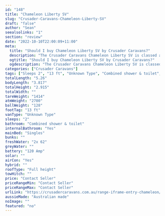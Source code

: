 ```yaml
---
id: "148"
title: "Chameleon Liberty SV"
slug: "Crusader-Caravans-Chameleon-Liberty-SV"
draft: "false"
author: "Sean"
seealsolinks: "1"
section: "review"
date: "2022-10-10T22:00:09+11:00"
meta:
  title: "Should I buy Chameleon Liberty SV by Crusader Caravans?"
  description: "The Crusader Caravans Chameleon Liberty SV is classed as Unknown Type, and sleeps 2 people. It is Australian made and comes in at 13 ft. It generally has Combined shower & toilet."
  ogtitle: "Should I buy Chameleon Liberty SV by Crusader Caravans?"
  ogdescription: "The Crusader Caravans Chameleon Liberty SV is classed as Unknown Type, and sleeps 2 people. It is Australian made and comes in at 13 ft. It generally has Combined shower & toilet."
categories: ["Crusader Caravans"]
tags: ["Sleeps 2", "13 ft", "Unknown Type", "Combined shower & toilet", "Full height", "Price Unknown"]
totalLength: "5.26"
bodyLength: "3.817"
totalHeight: "2.915"
totalWidth: ""
tareWeight: "1414"
atmWeight: "2700"
ballWeight: "128"
footTag: "13 ft"
vanType: "Unknown Type"
sleeps: "2"
bathroom: "Combined shower & toilet"
internalBathroom: "Yes"
mainBed: "Singles"
bunks: ""
freshWater: "2x 62"
greyWater: ""
battery: "120 Amp"
solar: ""
airCon: "Yes"
hybrid: ""
roofType: "Full height"
towHitch: ""
price: "Contact Seller"
priceRangeMin: "Contact Seller"
priceRangeMax: "Contact Seller"
urlLink: "https://crusadercaravans.com.au/range-iframe-entry-chameleon/"
aussieMade: "Australian made"
noImage: ""
featured: "no"
---
```

